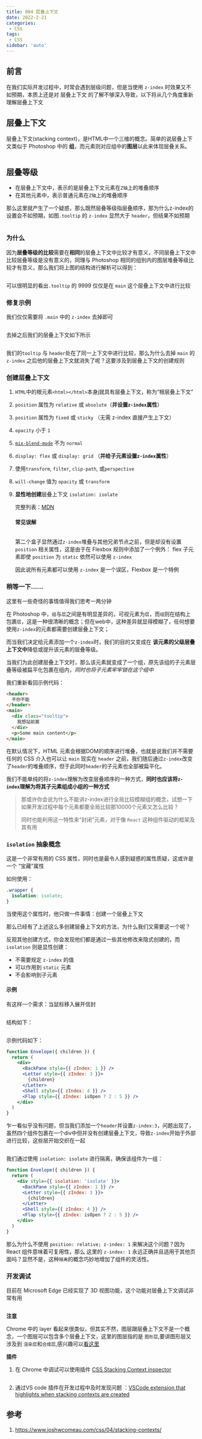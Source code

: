 ```yaml
---
title: 004 层叠上下文
date: 2022-2-21
categories: 
 - CSS
tags:
 - CSS
sidebar: 'auto'
---
```


## 前言

在我们实际开发过程中，时常会遇到层级问题，但是当使用 `z-index` 时效果又不如预期，本质上还是对 层叠上下文 的了解不够深入导致，以下将从几个角度重新理解层叠上下文

## 层叠上下文

层叠上下文(stacking context)，是HTML中一个三维的概念。简单的说层叠上下文类似于 Photoshop 中的 **组**，而元素则对应组中的**图层**以此来体现层叠关系。

<img :src="$withBase('/css/04/04-1.jpg')"></img>

## 层叠等级

- 在层叠上下文中，表示的是层叠上下文元素在`Z轴`上的堆叠顺序
- 在其他元素中，表示普通元素在`Z轴`上的堆叠顺序

那么这里就产生了一个疑惑，那么既然层叠等级指层叠顺序，那为什么z-index的设置会不如预期，如图`.tooltip`  的 `z-index` 显然大于 `header`，但结果不如预期

<img :src="$withBase('/css/04/04-2.jpg')"></img>

### 为什么

因为**层叠等级的比较**需要在**相同**的层叠上下文中比较才有意义，不同层叠上下文中比较层叠等级是没有意义的，同理与 Photoshop 相同的组别内的图层堆叠等级比较才有意义，那么我们将上图的结构进行解析可以得到：

<img :src="$withBase('/css/04/04-3.jpg')"></img>

可以很明显的看出`.tooltip` 的 9999 仅仅是在 `main` 这个层叠上下文中进行比较

### 修复示例

我们仅仅需要将 `.main` 中的 `z-index` 去掉即可

<img :src="$withBase('/css/04/04-4.jpg')"></img>

去掉之后我们的层叠上下文如下所示

<img :src="$withBase('/css/04/04-5.jpg')"></img>

我们的`tooltip` 与 `header`处在了同一上下文中进行比较，那么为什么去掉 `main` 的 `z-index` 之后他的层叠上下文就消失了呢？这要涉及到层叠上下文的创建规则

### 创建层叠上下文

1. `HTML`中的根元素`<html></html>`本身j就具有层叠上下文，称为“根层叠上下文”

2. `position` 属性为 `relative` 或 `absolute`（**并设置`z-index`属性**）

3. `position` 属性为 `fixed` 或 `sticky` （无需 z-index 直接产生上下文）

4. `opacity` 小于 `1`

5. [`mix-blend-mode`](https://developer.mozilla.org/zh-CN/docs/Web/CSS/mix-blend-mode) 不为 `normal`

6. `display: flex` 或 `display: grid` （**并给子元素设置`z-index`属性**）

7. 使用`transform`, `filter`, `clip-path`, 或`perspective`

8. `will-change` 值为 `opacity` 或 `transform`

9. **显性地创建**层叠上下文 `isolation: isolate`

   完整列表：[MDN](https://developer.mozilla.org/en-US/docs/Web/CSS/CSS_Positioning/Understanding_z_index/The_stacking_context#the_stacking_context)

   #### 常见误解

   <img :src="$withBase('/css/04/04-6.jpg')"></img>

   第二个盒子显然通过`z-index`堆叠与其他兄弟节点之前，但是却没有设置 `position` 相关属性，这是由于在 Flexbox 规则中添加了一个例外： flex 子元素即使 `position` 为 `static` 依然可以使用 `z-index`

   因此说所有元素都可以使用 `z-index` 是一个误区，Flexbox 是一个特例

### 稍等一下......

这里有一些奇怪的事情值得我们思考一两分钟

在 Photoshop 中，`组`与`层`之间是有明显差异的，可视元素为`层`，而`组`则在结构上包裹`层`，这是一种很清晰的概念；但在web中，这种差异就显得模糊了，任何想要使用`z-index`的元素都需要创建层叠上下文；

而当我们决定给元素添加一个`z-index`时，我们的目的又变成在 **该元素的父级层叠上下文中**降低或提升该元素的层叠等级。

当我们为此创建层叠上下文时，那么该元素就变成了一个组，原先该组的子元素层叠等级被扁平化包裹在组内，*同时也将子元素牢牢锁在这个组中*

我们重新看回示例代码：

```html
<header>
  不你不能
</header>
<main>
  <div class="tooltip">
    我想站前面
  </div>
  <p>Some main content</p>
</main>
```

在默认情况下，HTML 元素会根据DOM的顺序进行堆叠，也就是说我们并不需要任何的 CSS 介入也可以让 `main` 现实在 `header` 之前，我们随后通过`z-index`改变了`header`的堆叠顺序，但于此同时`header`的子元素也全部被扁平化。

我们不能单纯的将`z-index`理解为改变层叠顺序的一种方式，**同时也应该将`z-index`理解为将其子元素组成小组的一种方式**

> 那或许你会说为什么不能讲z-index进行全局比较模糊组的概念，试想一下如果开发过程中每个元素都要全局比较那10000个元素又怎么比较？
>
> 同时也能利用这一特性来“封闭”元素，对于像 `React` 这种组件驱动的框架及其有用

### `isolation` 抽象概念

这是一个非常有用的 CSS 属性，同时也是最令人感到疑惑的属性质疑，这或许是一个 “宝藏”属性

如何使用：

```css
.wrapper {
  isolation: isolate;
}
```

当使用这个属性时，他只做一件事情：创建一个层叠上下文

那么已经有了上述这么多创建层叠上下文的方法，为什么我们又需要这一个呢？

反观其他创建方式，你会发现他们都是通过一些其他修改来隐式创建的，而 `isolation` 则是显性创建：

- 不需要规定 `z-index` 的值
- 可以作用到 `static` 元素
- 不会影响到子元素

#### 示例

有这样一个需求：当鼠标移入展开信封

<img :src="$withBase('/css/04/04-7.gif')"></img>

结构如下：

<img :src="$withBase('/css/04/04-8.jpg')"></img>

示例代码如下：

```jsx
function Envelope({ children }) {
  return (
    <div>
      <BackPane style={{ zIndex: 1 }} />
      <Letter style={{ zIndex: 3 }}>
        {children}
      </Letter>
      <Shell style={{ zIndex: 4 }} />
      <Flap style={{ zIndex: isOpen ? 2 : 5 }} />
    </div>
  )
}
```

乍一看似乎没有问题，但当我们添加一个`header`并设置`z-index:3`，问题出现了，虽然四个组件包裹在一个div中但并没有创建层叠上下文，导致`z-index`开始于外部进行比较，这些层开始交织在一起

<img :src="$withBase('/css/04/04-9.gif')"></img>

我们通过使用 `isolation: isolate` 进行隔离，确保该组件为一组：

```jsx
function Envelope({ children }) {
  return (
    <div style={{ isolation: 'isolate' }}>
      <BackPane style={{ zIndex: 1 }} />
      <Letter style={{ zIndex: 3 }}>
        {children}
      </Letter>
      <Shell style={{ zIndex: 4 }} />
      <Flap style={{ zIndex: isOpen ? 2 : 5 }} />
    </div>
  )
}
```

那么为什么不使用 `position: relative; z-index: 1` 来解决这个问题？因为 React 组件意味着可复用性，那么 这里的 `z-index: 1` 永远正确并且适用于其他页面吗？显然不是，这种`隔离`的概念巧妙地增加了组件的灵活性。

### 开发调试

目前在 Microsoft Edge 已经实现了 3D 视图功能，这个功能对层叠上下文调试非常有用

<img :src="$withBase('/css/04/04-10.jpg')"></img>

**注意**

Chrome 中的 layer 看起来很类似，但其实不然，图层跟层叠上下文不是一个概念，一个图层可以包含多个层叠上下文，这里的图层指的是 `图形层`,要讲图形层又涉及到 `渲染层`和`合成层`,感兴趣可以[看这里](https://segmentfault.com/a/1190000014520786)

**插件**

1. 在 Chrome 中调试可以使用插件 [CSS Stacking Context inspector](https://chrome.google.com/webstore/detail/css-stacking-context-insp/apjeljpachdcjkgnamgppgfkmddadcki)

   <img :src="$withBase('/css/04/04-11.jpg')"></img>

2. 通过VS code 插件在开发过程中及时发现问题 ：[VSCode extension that highlights when stacking contexts are created](https://marketplace.visualstudio.com/items?itemName=felixfbecker.css-stacking-contexts)



## 参考

1. https://www.joshwcomeau.com/css/04/stacking-contexts/

